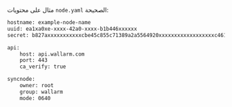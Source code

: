 مثال على محتويات `node.yaml` الصحيحة:

```bash
hostname: example-node-name
uuid: ea1xa0xe-xxxx-42a0-xxxx-b1b446xxxxxx
secret: b827axxxxxxxxxxxcbe45c855c71389a2a5564920xxxxxxxxxxxxxxxxxxc4613260

api:
    host: api.wallarm.com
    port: 443
    ca_verify: true

syncnode:
    owner: root
    group: wallarm
    mode: 0640
```